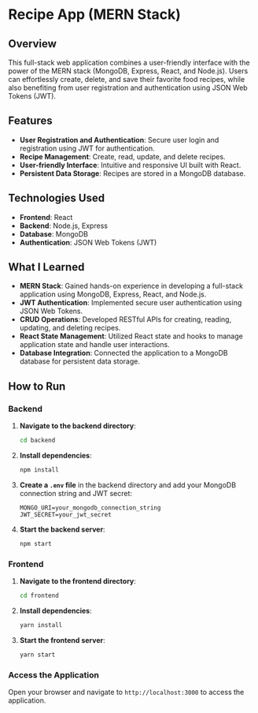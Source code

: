 # **Recipe App (MERN Stack)**

## **Overview**
This full-stack web application combines a user-friendly interface with the power of the MERN stack (MongoDB, Express, React, and Node.js). Users can effortlessly create, delete, and save their favorite food recipes, while also benefiting from user registration and authentication using JSON Web Tokens (JWT).

## **Features**
- **User Registration and Authentication**: Secure user login and registration using JWT for authentication.
- **Recipe Management**: Create, read, update, and delete recipes.
- **User-friendly Interface**: Intuitive and responsive UI built with React.
- **Persistent Data Storage**: Recipes are stored in a MongoDB database.

## **Technologies Used**
- **Frontend**: React
- **Backend**: Node.js, Express
- **Database**: MongoDB
- **Authentication**: JSON Web Tokens (JWT)


## **What I Learned**
- **MERN Stack**: Gained hands-on experience in developing a full-stack application using MongoDB, Express, React, and Node.js.
- **JWT Authentication**: Implemented secure user authentication using JSON Web Tokens.
- **CRUD Operations**: Developed RESTful APIs for creating, reading, updating, and deleting recipes.
- **React State Management**: Utilized React state and hooks to manage application state and handle user interactions.
- **Database Integration**: Connected the application to a MongoDB database for persistent data storage.

## **How to Run**
### **Backend**
1. **Navigate to the backend directory**:
    ```bash
    cd backend
    ```

2. **Install dependencies**:
    ```bash
    npm install
    ```

3. **Create a `.env` file** in the backend directory and add your MongoDB connection string and JWT secret:
    ```env
    MONGO_URI=your_mongodb_connection_string
    JWT_SECRET=your_jwt_secret
    ```

4. **Start the backend server**:
    ```bash
    npm start
    ```

### **Frontend**
1. **Navigate to the frontend directory**:
    ```bash
    cd frontend
    ```

2. **Install dependencies**:
    ```bash
    yarn install
    ```

3. **Start the frontend server**:
    ```bash
    yarn start
    ```

### **Access the Application**
Open your browser and navigate to `http://localhost:3000` to access the application.
